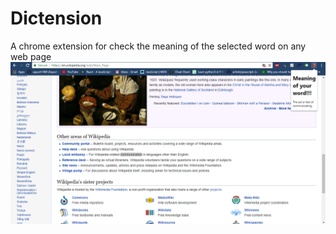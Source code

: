 # Dictension
A chrome extension for check the meaning of the selected word on any web page
![alt text](https://github.com/aayush1408/Dictension/blob/master/Screenshot.png "Screenshot of the extnesion")
